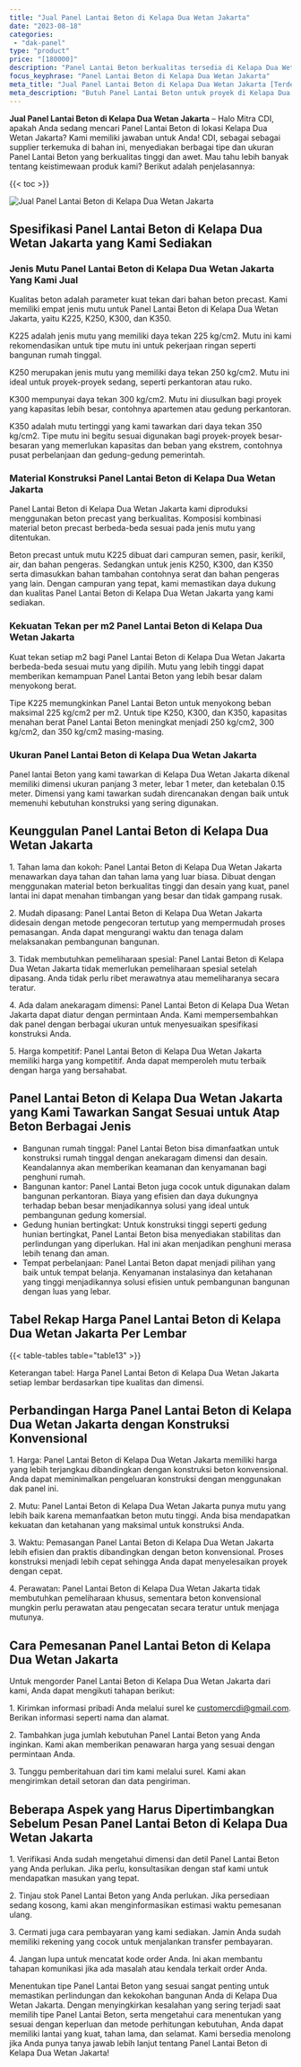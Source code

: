 ```yaml
---
title: "Jual Panel Lantai Beton di Kelapa Dua Wetan Jakarta"
date: "2023-08-18"
categories:
 - "dak-panel"
type: "product"
price: "[180000]"
description: "Panel Lantai Beton berkualitas tersedia di Kelapa Dua Wetan Jakarta. Solusi ideal untuk proyek konstruksi dengan standar terbaik, Panel Lantai Beton memberikan kekuatan maksimal untuk lantai dak. Hubungi kami sekarang."
focus_keyphrase: "Panel Lantai Beton di Kelapa Dua Wetan Jakarta"
meta_title: "Jual Panel Lantai Beton di Kelapa Dua Wetan Jakarta [Terdekat] - CDI"
meta_description: "Butuh Panel Lantai Beton untuk proyek di Kelapa Dua Wetan Jakarta?. Tersedia Panel Lantai Beton premium untuk proyek konstruksi. Promo menarik hanya di sini."
---
```


**Jual Panel Lantai Beton di Kelapa Dua Wetan Jakarta** – Halo Mitra CDI, apakah Anda sedang mencari Panel Lantai Beton di lokasi Kelapa Dua Wetan Jakarta? Kami memiliki jawaban untuk Anda! CDI, sebagai sebagai supplier terkemuka di bahan ini, menyediakan berbagai tipe dan ukuran Panel Lantai Beton yang berkualitas tinggi dan awet. Mau tahu lebih banyak tentang keistimewaan produk kami? Berikut adalah penjelasannya:

{{< toc >}}

![Jual Panel Lantai Beton di Kelapa Dua Wetan Jakarta](/images/dak-panel/dak-panel-15.jpg)

## Spesifikasi Panel Lantai Beton di Kelapa Dua Wetan Jakarta yang Kami Sediakan

### Jenis Mutu Panel Lantai Beton di Kelapa Dua Wetan Jakarta Yang Kami Jual

Kualitas beton adalah parameter kuat tekan dari bahan beton precast. Kami memiliki empat jenis mutu untuk Panel Lantai Beton di Kelapa Dua Wetan Jakarta, yaitu K225, K250, K300, dan K350.

K225 adalah jenis mutu yang memiliki daya tekan 225 kg/cm2. Mutu ini kami rekomendasikan untuk tipe mutu ini untuk pekerjaan ringan seperti bangunan rumah tinggal.

K250 merupakan jenis mutu yang memiliki daya tekan 250 kg/cm2. Mutu ini ideal untuk proyek-proyek sedang, seperti perkantoran atau ruko.

K300 mempunyai daya tekan 300 kg/cm2. Mutu ini diusulkan bagi proyek yang kapasitas lebih besar, contohnya apartemen atau gedung perkantoran.

K350 adalah mutu tertinggi yang kami tawarkan dari daya tekan 350 kg/cm2. Tipe mutu ini begitu sesuai digunakan bagi proyek-proyek besar-besaran yang memerlukan kapasitas dan beban yang ekstrem, contohnya pusat perbelanjaan dan gedung-gedung pemerintah.

### Material Konstruksi Panel Lantai Beton di Kelapa Dua Wetan Jakarta

Panel Lantai Beton di Kelapa Dua Wetan Jakarta kami diproduksi menggunakan beton precast yang berkualitas. Komposisi kombinasi material beton precast berbeda-beda sesuai pada jenis mutu yang ditentukan.

Beton precast untuk mutu K225 dibuat dari campuran semen, pasir, kerikil, air, dan bahan pengeras. Sedangkan untuk jenis K250, K300, dan K350 serta dimasukkan bahan tambahan contohnya serat dan bahan pengeras yang lain. Dengan campuran yang tepat, kami memastikan daya dukung dan kualitas Panel Lantai Beton di Kelapa Dua Wetan Jakarta yang kami sediakan.

### Kekuatan Tekan per m2 Panel Lantai Beton di Kelapa Dua Wetan Jakarta

Kuat tekan setiap m2 bagi Panel Lantai Beton di Kelapa Dua Wetan Jakarta berbeda-beda sesuai mutu yang dipilih. Mutu yang lebih tinggi dapat memberikan kemampuan Panel Lantai Beton yang lebih besar dalam menyokong berat.

Tipe K225 memungkinkan Panel Lantai Beton untuk menyokong beban maksimal 225 kg/cm2 per m2. Untuk tipe K250, K300, dan K350, kapasitas menahan berat Panel Lantai Beton meningkat menjadi 250 kg/cm2, 300 kg/cm2, dan 350 kg/cm2 masing-masing.

### Ukuran Panel Lantai Beton di Kelapa Dua Wetan Jakarta

Panel lantai Beton yang kami tawarkan di Kelapa Dua Wetan Jakarta dikenal memiliki dimensi ukuran panjang 3 meter, lebar 1 meter, dan ketebalan 0.15 meter. Dimensi yang kami tawarkan sudah direncanakan dengan baik untuk memenuhi kebutuhan konstruksi yang sering digunakan.

## Keunggulan Panel Lantai Beton di Kelapa Dua Wetan Jakarta

1\.  Tahan lama dan kokoh: Panel Lantai Beton di Kelapa Dua Wetan Jakarta menawarkan daya tahan dan tahan lama yang luar biasa. Dibuat dengan menggunakan material beton berkualitas tinggi dan desain yang kuat, panel lantai ini dapat menahan timbangan yang besar dan tidak gampang rusak.

2\.  Mudah dipasang: Panel Lantai Beton di Kelapa Dua Wetan Jakarta didesain dengan metode pengecoran tertutup yang mempermudah proses pemasangan. Anda dapat mengurangi waktu dan tenaga dalam melaksanakan pembangunan bangunan.

3\.  Tidak membutuhkan pemeliharaan spesial: Panel Lantai Beton di Kelapa Dua Wetan Jakarta tidak memerlukan pemeliharaan spesial setelah dipasang. Anda tidak perlu ribet merawatnya atau memeliharanya secara teratur.

4\.  Ada dalam anekaragam dimensi: Panel Lantai Beton di Kelapa Dua Wetan Jakarta dapat diatur dengan permintaan Anda. Kami mempersembahkan dak panel dengan berbagai ukuran untuk menyesuaikan spesifikasi konstruksi Anda.

5\.  Harga kompetitif: Panel Lantai Beton di Kelapa Dua Wetan Jakarta memiliki harga yang kompetitif. Anda dapat memperoleh mutu terbaik dengan harga yang bersahabat.

## Panel Lantai Beton di Kelapa Dua Wetan Jakarta yang Kami Tawarkan Sangat Sesuai untuk Atap Beton Berbagai Jenis

*   Bangunan rumah tinggal: Panel Lantai Beton bisa dimanfaatkan untuk konstruksi rumah tinggal dengan anekaragam dimensi dan desain. Keandalannya akan memberikan keamanan dan kenyamanan bagi penghuni rumah.
*   Bangunan kantor: Panel Lantai Beton juga cocok untuk digunakan dalam bangunan perkantoran. Biaya yang efisien dan daya dukungnya terhadap beban besar menjadikannya solusi yang ideal untuk pembangunan gedung komersial.
*   Gedung hunian bertingkat: Untuk konstruksi tinggi seperti gedung hunian bertingkat, Panel Lantai Beton bisa menyediakan stabilitas dan perlindungan yang diperlukan. Hal ini akan menjadikan penghuni merasa lebih tenang dan aman.
*   Tempat perbelanjaan: Panel Lantai Beton dapat menjadi pilihan yang baik untuk tempat belanja. Kenyamanan instalasinya dan ketahanan yang tinggi menjadikannya solusi efisien untuk pembangunan bangunan dengan luas yang lebar.

## Tabel Rekap Harga Panel Lantai Beton di Kelapa Dua Wetan Jakarta Per Lembar

{{< table-tables table="table13" >}}

Keterangan tabel: Harga Panel Lantai Beton di Kelapa Dua Wetan Jakarta setiap lembar berdasarkan tipe kualitas dan dimensi.

## Perbandingan Harga Panel Lantai Beton di Kelapa Dua Wetan Jakarta dengan Konstruksi Konvensional

1\.  Harga: Panel Lantai Beton di Kelapa Dua Wetan Jakarta memiliki harga yang lebih terjangkau dibandingkan dengan konstruksi beton konvensional. Anda dapat meminimalkan pengeluaran konstruksi dengan menggunakan dak panel ini.

2\.  Mutu: Panel Lantai Beton di Kelapa Dua Wetan Jakarta punya mutu yang lebih baik karena memanfaatkan beton mutu tinggi. Anda bisa mendapatkan kekuatan dan ketahanan yang maksimal untuk konstruksi Anda.

3\.  Waktu: Pemasangan Panel Lantai Beton di Kelapa Dua Wetan Jakarta lebih efisien dan praktis dibandingkan dengan beton konvensional. Proses konstruksi menjadi lebih cepat sehingga Anda dapat menyelesaikan proyek dengan cepat.

4\.  Perawatan: Panel Lantai Beton di Kelapa Dua Wetan Jakarta tidak membutuhkan pemeliharaan khusus, sementara beton konvensional mungkin perlu perawatan atau pengecatan secara teratur untuk menjaga mutunya.

## Cara Pemesanan Panel Lantai Beton di Kelapa Dua Wetan Jakarta

Untuk mengorder Panel Lantai Beton di Kelapa Dua Wetan Jakarta dari kami, Anda dapat mengikuti tahapan berikut:

1\.  Kirimkan informasi pribadi Anda melalui surel ke customercdi@gmail.com. Berikan informasi seperti nama dan alamat.

2\.  Tambahkan juga jumlah kebutuhan Panel Lantai Beton yang Anda inginkan. Kami akan memberikan penawaran harga yang sesuai dengan permintaan Anda.

3\.  Tunggu pemberitahuan dari tim kami melalui surel. Kami akan mengirimkan detail setoran dan data pengiriman.

## Beberapa Aspek yang Harus Dipertimbangkan Sebelum Pesan Panel Lantai Beton di Kelapa Dua Wetan Jakarta

1\.  Verifikasi Anda sudah mengetahui dimensi dan detil Panel Lantai Beton yang Anda perlukan. Jika perlu, konsultasikan dengan staf kami untuk mendapatkan masukan yang tepat.

2\.  Tinjau stok Panel Lantai Beton yang Anda perlukan. Jika persediaan sedang kosong, kami akan menginformasikan estimasi waktu pemesanan ulang.

3\.  Cermati juga cara pembayaran yang kami sediakan. Jamin Anda sudah memiliki rekening yang cocok untuk menjalankan transfer pembayaran.

4\.  Jangan lupa untuk mencatat kode order Anda. Ini akan membantu tahapan komunikasi jika ada masalah atau kendala terkait order Anda.

Menentukan tipe Panel Lantai Beton yang sesuai sangat penting untuk memastikan perlindungan dan kekokohan bangunan Anda di Kelapa Dua Wetan Jakarta. Dengan menyingkirkan kesalahan yang sering terjadi saat memilih tipe Panel Lantai Beton, serta mengetahui cara menentukan yang sesuai dengan keperluan dan metode perhitungan kebutuhan, Anda dapat memiliki lantai yang kuat, tahan lama, dan selamat. Kami bersedia menolong jika Anda punya tanya jawab lebih lanjut tentang Panel Lantai Beton di Kelapa Dua Wetan Jakarta!